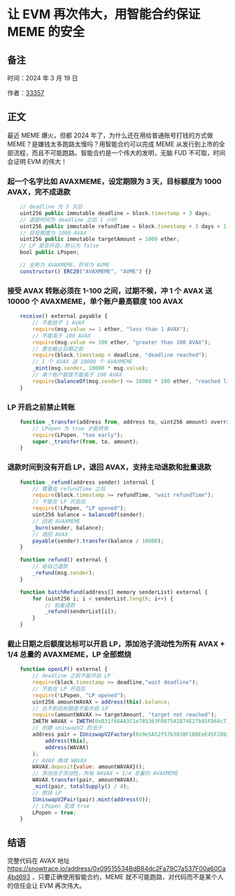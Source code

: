 # 让 EVM 再次伟大，用智能合约保证 MEME 的安全

## 备注

时间：2024 年 3 月 19 日

作者：[33357](https://github.com/33357)

## 正文

最近 MEME 爆火，但都 2024 年了，为什么还在用给普通账号打钱的方式做 MEME？是嫌钱太多跑路太慢吗？用智能合约可以完成 MEME 从发行到上市的全部流程，而且不可能跑路。智能合约是一个伟大的发明，无脑 FUD 不可取，时间会证明 EVM 的伟大！

### 起一个名字比如 AVAXMEME，设定期限为 3 天，目标额度为 1000 AVAX，完不成退款
```javascript
    // deadline 为 3 天后
    uint256 public immutable deadline = block.timestamp + 3 days;
    // 退款时间为 deadline 之后 1 小时
    uint256 public immutable refundTime = block.timestamp + 3 days + 1 hours;
    // 目标额度为 1000 AVAX
    uint256 public immutable targetAmount = 1000 ether;
    // LP 是否开启，默认为 false
    bool public LPopen;

    // 全称为 AVAXMEME，符号为 AVME
    constructor() ERC20("AVAXMEME", "AVME") {}
```

### 接受 AVAX 转账必须在 1-100 之间，过期不候，冲 1 个 AVAX 送 10000 个 AVAXMEME，单个账户最高额度 100 AVAX
```javascript
    receive() external payable {
        // 不能低于 1 AVAX
        require(msg.value >= 1 ether, "less than 1 AVAX");
        // 不能高于 100 AVAX
        require(msg.value <= 100 ether, "greater than 100 AVAX");
        // 要在截止日期之前
        require(block.timestamp < deadline, "deadline reached");
        // 1 个 AVAX 送 10000 个 AVAXMEME
        _mint(msg.sender, 10000 * msg.value);
        // 单个账户额度不能高于 100 AVAX
        require(balanceOf(msg.sender) <= 10000 * 100 ether, "reached limit of 100 AVAX");
    }
```

### LP 开启之前禁止转账
```javascript
    function _transfer(address from, address to, uint256 amount) override internal {
        // LPopen 为 true 才能转账
        require(LPopen, "too early");
        super._transfer(from, to, amount);
    }
```

### 退款时间到没有开启 LP，退回 AVAX，支持主动退款和批量退款
```javascript
    function _refund(address sender) internal {
        // 需要在 refundTime 之后
        require(block.timestamp >= refundTime, "wait refundTime");
        // 不能在 LP 开启后
        require(!LPopen, "LP opened");
        uint256 balance = balanceOf(sender);
        // 回收 AVAXMEME
        _burn(sender, balance);
        // 退回 AVAX
        payable(sender).transfer(balance / 10000);
    }

    function refund() external {
        // 给自己退款
        _refund(msg.sender);
    }

    function batchRefund(address[] memory senderList) external {
        for (uint256 i; i < senderList.length; i++) {
            // 批量退款
            _refund(senderList[i]);
        }
    }
```

### 截止日期之后额度达标可以开启 LP，添加池子流动性为所有 AVAX + 1/4 总量的 AVAXMEME，LP 全部燃烧
```javascript
    function openLP() external {
        // deadline 之前不能开启 LP
        require(block.timestamp >= deadline,"wait deadline");
        // 不能在 LP 开启后
        require(!LPopen, "LP opened");
        uint256 amountWAVAX = address(this).balance;
        // 达不到目标额度不能开启 LP
        require(amountWAVAX >= targetAmount, "target not reached");
        IWETH WAVAX = IWETH(0xB31f66AA3C1e785363F0875A1B74E27b85FD66c7);
        // 创建 uniswapV2 的池子
        address pair = IUniswapV2Factory(0x9e5A52f57b3038F1B8EeE45F28b3C1967e22799C).createPair(
            address(this),
            address(WAVAX)
        );
        // AVAX 换成 WAVAX
        WAVAX.deposit{value: amountWAVAX}();
        // 添加池子流动性，所有 WAVAX + 1/4 总量的 AVAXMEME
        WAVAX.transfer(pair, amountWAVAX);
        _mint(pair, totalSupply() / 4);
        // 燃烧 LP
        IUniswapV2Pair(pair).mint(address(0));
        // LPopen 变成 true
        LPopen = true;
    }
```

## 结语

完整代码在 AVAX 地址 https://snowtrace.io/address/0x09515534BdB84dc2Fa79C7a537F00a60Ca4bd693 ，只要正确使用智能合约，MEME 就不可能跑路，对代码而不是某个人的信任会让 EVM 再次伟大。
